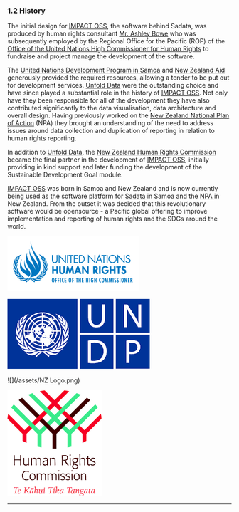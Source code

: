 ### 1.2 History

The initial design for [IMPACT OSS](http://impactoss.org/), the software behind Sadata, was produced by human rights consultant [Mr. Ashley Bowe](https://www.linkedin.com/in/ashley-bowe-a4716019/) who was subsequently employed by the Regional Office for the Pacific \(ROP\) of the [Office of the United Nations High Commissioner for Human Rights](http://www.ohchr.org/) to fundraise and project manage the development of the software. 

The [United Nations Development Program in Samoa](http://www.ws.undp.org/) and [New Zealand Aid](https://www.mfat.govt.nz/en/aid-and-development/) generously provided the required resources, allowing a tender to be put out for development services. [Unfold Data](http://unfolddata.com/) were the outstanding choice and have since played a substantial role in the history of [IMPACT OSS](http://impactoss.org/). Not only have they been responsible for all of the development they have also contributed significantly to the data visualisation,  data architecture and overall design. Having previously worked on the [New Zealand National Plan of Action](http://npa.hrc.co.nz/) \(NPA\) they brought an understanding of the need to address issues around data collection and duplication of reporting in relation to human rights reporting.

In addition to [Unfold Data](http://unfolddata.com/), the [New Zealand Human Rights Commission](https://www.hrc.co.nz/) became the final partner in the development of [IMPACT OSS](http://impactoss.org/), initially providing in kind support and later funding the development of the Sustainable Development Goal module.

[IMPACT OSS](http://impactoss.org/) was born in Samoa and New Zealand and is now currently being used as the software platform for [Sadata ](https://sadata-staging.firebaseapp.com/actions)in Samoa and the [NPA ](http://npa.hrc.co.nz/#/)in New Zealand. From the outset it was decided that this revolutionary software would be opensource - a Pacific global offering to improve implementation and reporting of human rights and the SDGs around the world.

![](/assets/ohchr_logo.gif)

![](/assets/UNDP.png)

![](/assets/NZ Logo.png)

![](/assets/NZHRC.png)

---



